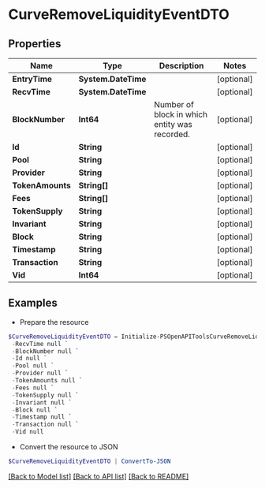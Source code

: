 # CurveRemoveLiquidityEventDTO
## Properties

Name | Type | Description | Notes
------------ | ------------- | ------------- | -------------
**EntryTime** | **System.DateTime** |  | [optional] 
**RecvTime** | **System.DateTime** |  | [optional] 
**BlockNumber** | **Int64** | Number of block in which entity was recorded. | [optional] 
**Id** | **String** |  | [optional] 
**Pool** | **String** |  | [optional] 
**Provider** | **String** |  | [optional] 
**TokenAmounts** | **String[]** |  | [optional] 
**Fees** | **String[]** |  | [optional] 
**TokenSupply** | **String** |  | [optional] 
**Invariant** | **String** |  | [optional] 
**Block** | **String** |  | [optional] 
**Timestamp** | **String** |  | [optional] 
**Transaction** | **String** |  | [optional] 
**Vid** | **Int64** |  | [optional] 

## Examples

- Prepare the resource
```powershell
$CurveRemoveLiquidityEventDTO = Initialize-PSOpenAPIToolsCurveRemoveLiquidityEventDTO  -EntryTime null `
 -RecvTime null `
 -BlockNumber null `
 -Id null `
 -Pool null `
 -Provider null `
 -TokenAmounts null `
 -Fees null `
 -TokenSupply null `
 -Invariant null `
 -Block null `
 -Timestamp null `
 -Transaction null `
 -Vid null
```

- Convert the resource to JSON
```powershell
$CurveRemoveLiquidityEventDTO | ConvertTo-JSON
```

[[Back to Model list]](../README.md#documentation-for-models) [[Back to API list]](../README.md#documentation-for-api-endpoints) [[Back to README]](../README.md)

